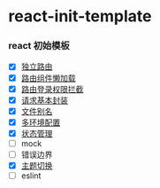 # react-init-template

### react 初始模板

- [x] [独立路由](https://github.com/RSS1102/react-init-template/blob/main/src/router/router.tsx "Independent route")
- [x] [路由组件懒加载](https://github.com/RSS1102/react-init-template/blob/main/src/router/config/LazyLoad.tsx "Lazy loading of routing components")
- [x]  [路由登录权限拦截](https://github.com/RSS1102/react-init-template/blob/main/src/router/config/AuthRoute.tsx "Route authentication")
- [x] [请求基本封装](https://github.com/RSS1102/react-init-template/blob/main/src/apis/http.ts "Request basic encapsulation")
- [x] [文件别名](https://github.com/RSS1102/react-init-template/blob/main/vite.config.ts#L12 "Lazy loading of routing components")
- [x] [多环境配置](https://github.com/RSS1102/react-init-template/blob/main/.env.development "Multi environment development configuration")
- [X] [状态管理](https://github.com/RSS1102/react-init-template/blob/main/src/pages/redux/Redux.tsx "Redux")
- [ ] mock
- [ ] 错误边界
- [x] [主题切换 ](https://github.com/RSS1102/react-init-template/tree/main/src/utils/theme "Theme")
- [ ] eslint
